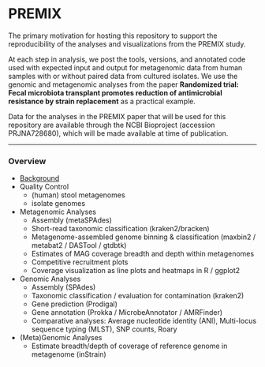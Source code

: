 # PREMIX
The primary motivation for hosting this repository to support the reproducibility of the analyses and visualizations from the PREMIX study.

At each step in analysis, we post the tools, versions, and annotated code used with expected input and output for metagenomic data from human samples with or without paired data from cultured isolates. We use the genomic and metagenomic analyses from the paper **Randomized trial: Fecal microbiota transplant promotes reduction of antimicrobial resistance by strain replacement** as a practical example. 

Data for the analyses in the PREMIX paper that will be used for this repository are available through the NCBI Bioproject (accession PRJNA728680), which will be made available at time of publication.

---

### Overview
- [Background](background.md)
- Quality Control 
  - (human) stool metagenomes
  - isolate genomes
- Metagenomic Analyses
  - Assembly (metaSPAdes)
  - Short-read taxonomic classification (kraken2/bracken)
  - Metagenome-assembled genome binning & classification (maxbin2 / metabat2 / DASTool / gtdbtk)
  - Estimates of MAG coverage breadth and depth within metagenomes
  - Competitive recruitment plots
  - Coverage visualization as line plots and heatmaps in R / ggplot2
- Genomic Analyses
  - Assembly (SPAdes)
  - Taxonomic classification / evaluation for contamination (kraken2)
  - Gene prediction (Prodigal)
  - Gene annotation (Prokka / MicrobeAnnotator / AMRFinder)
  - Comparative analyses: Average nucleotide identity (ANI), Multi-locus sequence typing (MLST), SNP counts, Roary
- (Meta)Genomic Analyses
  - Estimate breadth/depth of coverage of reference genome in metagenome (inStrain)
